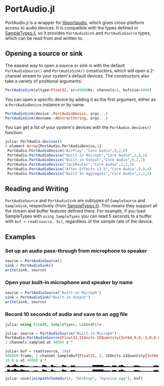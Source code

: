 PortAudio.jl
============

PortAudio.jl is a wrapper for [libportaudio](http://www.portaudio.com/), which gives cross-platform access to audio devices. It is compatible with the types defined in [SampleTypes.jl](https://github.com/JuliaAudio/SampleTypes.jl), so it provides `PortAudioSink` and `PortAudioSource` types, which can be read from and written to.

## Opening a source or sink

The easiest way to open a source or sink is with the default `PortAudioSource()` and `PortAudioSink()` constructors, which will open a 2-channel stream to your system's default devices. The constructors also take a variety of positional arguments:

```julia
PortAudioSink(eltype=Float32, sr=48000Hz, channels=2, bufsize=4096)
```

You can open a specific device by adding it as the first argument, either as a `PortAudioDevice` instance or by name.

```julia
PortAudioSink(device::PortAudioDevice, args...)
PortAudioSink(devname::AbstractString, args...)
```

You can get a list of your system's devices with the `PortAudio.devices()` function:

```julia
julia> PortAudio.devices()
6-element Array{PortAudio.PortAudioDevice,1}:
 PortAudio.PortAudioDevice("AirPlay","Core Audio",0,2,0)
 PortAudio.PortAudioDevice("Built-in Microph","Core Audio",2,0,1)
 PortAudio.PortAudioDevice("Built-in Output","Core Audio",0,2,2)
 PortAudio.PortAudioDevice("JackRouter","Core Audio",2,2,3)
 PortAudio.PortAudioDevice("After Effects 13.5","Core Audio",0,0,4)
 PortAudio.PortAudioDevice("Built-In Aggregate","Core Audio",2,2,5)
```

## Reading and Writing

`PortAudioSource` and `PortAudioSink` are subtypes of `SampleSource` and `SampleSink`, respectively (from [SampleTypes.jl](https://github.com/JuliaAudio/SampleTypes.jl)). This means they support all the stream and buffer features defined there. For example, if you load SampleTypes with `using SampleTypes` you can read 5 seconds to a buffer with `buf = read(source, 5s)`, regardless of the sample rate of the device.

## Examples

### Set up an audio pass-through from microphone to speaker

```julia
source = PortAudioSource()
sink = PortAudioSink()
write(sink, source)
```

### Open your built-in microphone and speaker by name
```julia
source = PortAudioSource("Built-in Microph")
sink = PortAudioSink("Built-in Output")
write(sink, source)
```

### Record 10 seconds of audio and save to an ogg file

```julia
julia> using FileIO, SampleTypes, LibSndFile

julia> source = PortAudioSource("Built-in Microph")
PortAudio.PortAudioSource{Float32,SIUnits.SIQuantity{Int64,0,0,-1,0,0,0,0,0,0}}("Built-in Microph")
2 channels sampled at 48000 s⁻¹

julia> buf = read(source, 10s)
480000-frame, 2-channel SampleBuf{Float32, 2, SIUnits.SIQuantity{Int64,0,0,-1,0,0,0,0,0,0}}
10.0 s at 48000 s⁻¹
▁▄▂▃▅▃▂▄▃▂▂▁▁▂▂▁▁▄▃▁▁▄▂▁▁▁▄▃▁▁▃▃▁▁▁▁▁▁▁▁▄▄▄▄▄▂▂▂▁▃▃▁▃▄▂▁▁▁▁▃▃▂▁▁▁▁▁▁▃▃▂▂▁▃▃▃▁▁▁▁
▁▄▂▃▅▃▂▄▃▂▂▁▁▂▂▁▁▄▃▁▁▄▂▁▁▁▄▃▁▁▃▃▁▁▁▁▁▁▁▁▄▄▄▄▄▂▂▂▁▃▃▁▃▄▂▁▁▁▁▃▃▂▁▁▁▁▁▁▃▃▂▂▁▃▃▃▁▁▁▁

julia> save(joinpath(homedir(), "Desktop", "myvoice.ogg"), buf)
```
